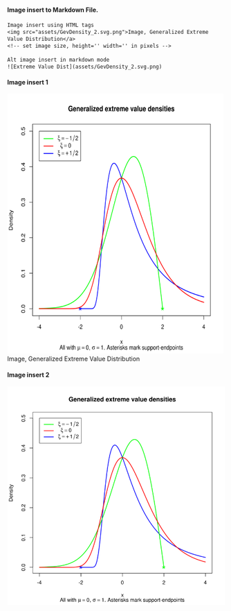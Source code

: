      
     
#### Image insert to Markdown File.  
    Image insert using HTML tags  
    <img src="assets/GevDensity_2.svg.png">Image, Generalized Extreme Value Distribution</a>
    <!-- set image size, height='' width='' in pixels -->
    
    Alt image insert in markdown mode
    ![Extreme Value Dist](assets/GevDensity_2.svg.png)

#### Image insert 1  
<img src="assets/GevDensity_2.svg.png" height='600' width='500'>Image, Generalized Extreme Value Distribution</a>     
     
#### Image insert 2 
![Extreme Value Dist](assets/GevDensity_2.svg.png)
